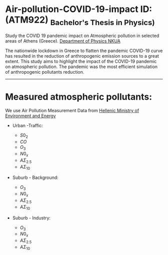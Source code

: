 # Air-pollution-COVID-19-impact  ID:(ATM922) <sub>Bachelor's Thesis in Physics)<sub> 


Study the COVID 19 pandemic impact on Atmospheric pollution in selected areas of Athens (Greece). [Department of Physics NKUA](https://www.phys.uoa.gr)

The nationwide lockdown in Greece to flatten the pandemic COVID-19 curve has resulted in the reduction of anthropogenic emission sources to a great extent. This study aims to highlight  the impact of the COVID-19 pandemic on atmospheric pollution.  The pandemic was the most efficient simulation of  anthropogenic pollutants reduction. 

-----
# Μeasured atmospheric pollutants:
We use Air Pollution Measurement Data from [Hellenic Ministry of Environment and Energy](https://ypen.gov.gr/perivallon/poiotita-tis-atmosfairas/dedomena-metriseon-atmosfairikis-rypansis/)

- Urban -Traffic:
  - $S0_{2}$
  - $CO$
  - $O_{3}$
  - $N0_{x}$
  - $ΑΣ_{2.5}$
  - $ΑΣ_{10}$
 
- Suburb -  Background: 
  - $O_{3}$
  - $N0_{x}$
  - $ΑΣ_{2.5}$
  - $ΑΣ_{10}$
  
- Suburb - Industry:
  - $O_{3}$
  - $N0_{x}$
  - $ΑΣ_{2.5}$
  - $ΑΣ_{10}$

